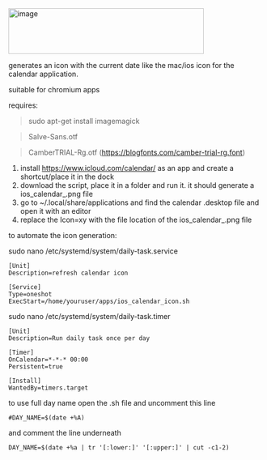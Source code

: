 <img width="386" height="90" alt="image" src="https://github.com/user-attachments/assets/267ee671-e1f4-47b2-8ce8-352f2b300e90" />


generates an icon with the current date like the mac/ios icon for the calendar application.

suitable for chromium apps

requires:

> sudo apt-get install imagemagick

> Salve-Sans.otf

> CamberTRIAL-Rg.otf (https://blogfonts.com/camber-trial-rg.font)


1. install https://www.icloud.com/calendar/ as an app and create a shortcut/place it in the dock
2. download the script, place it in a folder and run it. it should generate a ios_calendar_.png file
3. go to ~/.local/share/applications and find the calendar .desktop file and open it with an editor
4. replace the Icon=xy with the file location of the ios_calendar_.png file



to automate the icon generation:

sudo nano /etc/systemd/system/daily-task.service
```
[Unit]
Description=refresh calendar icon

[Service]
Type=oneshot
ExecStart=/home/youruser/apps/ios_calendar_icon.sh
```

sudo nano /etc/systemd/system/daily-task.timer
```
[Unit]
Description=Run daily task once per day

[Timer]
OnCalendar=*-*-* 00:00
Persistent=true

[Install]
WantedBy=timers.target
```

to use full day name open the .sh file and uncomment this line

`
#DAY_NAME=$(date +%A)
`

and comment the line underneath

`
DAY_NAME=$(date +%a | tr '[:lower:]' '[:upper:]' | cut -c1-2)
`
